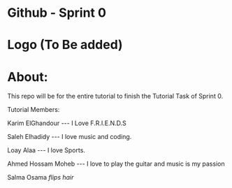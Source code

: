 # Github - Sprint 0


Logo (To Be added)
===================

About:
======
This repo will be for the entire tutorial to finish the Tutorial Task of Sprint 0.

Tutorial Members:

Karim ElGhandour --- I Love F.R.I.E.N.D.S

Saleh Elhadidy  --- I love music and coding.

Loay Alaa --- I love Sports.

Ahmed Hossam Moheb --- I love to play the guitar and music is my passion

Salma Osama *flips hair*